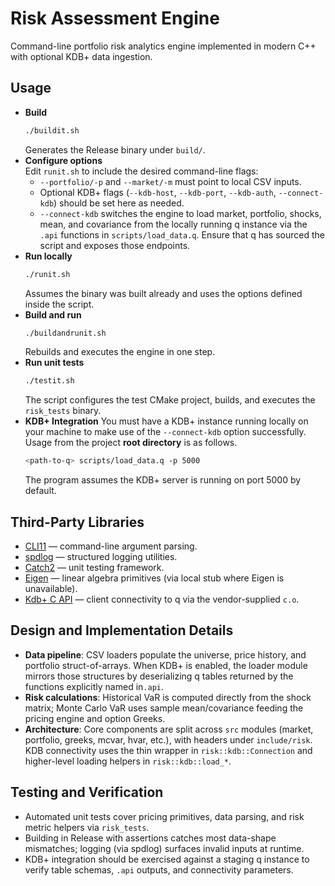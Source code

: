 # Risk Assessment Engine

Command-line portfolio risk analytics engine implemented in modern C++ with optional KDB+ data ingestion.

## Usage
- **Build**  
  ```bash
  ./buildit.sh
  ```
  Generates the Release binary under `build/`.
- **Configure options**  
  Edit `runit.sh` to include the desired command-line flags:  
  - `--portfolio/-p` and `--market/-m` must point to local CSV inputs.  
  - Optional KDB+ flags (`--kdb-host`, `--kdb-port`, `--kdb-auth`, `--connect-kdb`) should be set here as needed.  
  - `--connect-kdb` switches the engine to load market, portfolio, shocks, mean, and covariance from the locally running q instance via the `.api` functions in `scripts/load_data.q`. Ensure that q has sourced the script and exposes those endpoints.
- **Run locally**  
  ```bash
  ./runit.sh
  ```
  Assumes the binary was built already and uses the options defined inside the script.
- **Build and run**  
  ```bash
  ./buildandrunit.sh
  ```
  Rebuilds and executes the engine in one step.
- **Run unit tests**  
  ```bash
  ./testit.sh
  ```
  The script configures the test CMake project, builds, and executes the `risk_tests` binary.
- **KDB+ Integration**
  You must have a KDB+ instance running locally on your machine to make use of the `--connect-kdb` option successfully. Usage from the project <b>root directory</b> is as follows.
  ```bash
  <path-to-q> scripts/load_data.q -p 5000
  ```
  The program assumes the KDB+ server is running on port 5000 by default.

## Third-Party Libraries
- [CLI11](https://github.com/CLIUtils/CLI11) — command-line argument parsing.
- [spdlog](https://github.com/gabime/spdlog) — structured logging utilities.
- [Catch2](https://github.com/catchorg/Catch2) — unit testing framework.
- [Eigen](https://github.com/PX4/eigen) — linear algebra primitives (via local stub where Eigen is unavailable).
- [Kdb+ C API](https://github.com/kxcontrib/capi) — client connectivity to q via the vendor-supplied `c.o`.

## Design and Implementation Details
- **Data pipeline**: CSV loaders populate the universe, price history, and portfolio struct-of-arrays. When KDB+ is enabled, the loader module mirrors those structures by deserializing q tables returned by the functions explicitly named in`.api`.  
- **Risk calculations**: Historical VaR is computed directly from the shock matrix; Monte Carlo VaR uses sample mean/covariance feeding the pricing engine and option Greeks.  
- **Architecture**: Core components are split across `src` modules (market, portfolio, greeks, mcvar, hvar, etc.), with headers under `include/risk`. KDB connectivity uses the thin wrapper in `risk::kdb::Connection` and higher-level loading helpers in `risk::kdb::load_*`.

## Testing and Verification
- Automated unit tests cover pricing primitives, data parsing, and risk metric helpers via `risk_tests`.  
- Building in Release with assertions catches most data-shape mismatches; logging (via spdlog) surfaces invalid inputs at runtime.  
- KDB+ integration should be exercised against a staging q instance to verify table schemas, `.api` outputs, and connectivity parameters.
